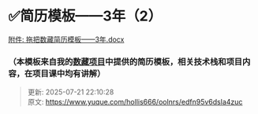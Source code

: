 # ✅简历模板——3年（2）

[附件: 拖把数藏简历模板——3年.docx](./attachments/HivvKnE10epB-0B3/拖把数藏简历模板——3年.docx)



### （本模板来自我的[数藏项目](https://www.yuque.com/hollis666/oolnrs/dgolk0cckpb94sia)中提供的简历模板，相关技术栈和项目内容，在项目课中均有讲解）


> 更新: 2025-07-21 22:10:28  
> 原文: <https://www.yuque.com/hollis666/oolnrs/edfn95v6dsla4zuc>
